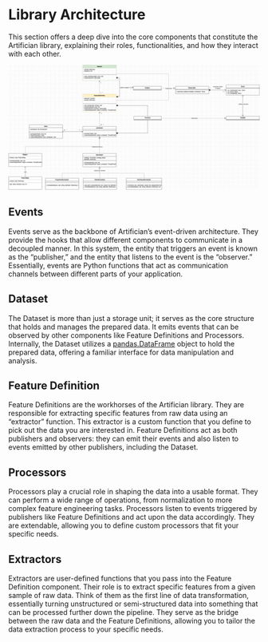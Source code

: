# Library Architecture

This section offers a deep dive into the core components that constitute the Artifician library, explaining their roles, functionalities, and how they interact with each other.

![image](_static/artifician_library.png)

## Events

Events serve as the backbone of Artifician’s event-driven architecture. They provide the hooks that allow different components to communicate in a decoupled manner. In this system, the entity that triggers an event is known as the “publisher,” and the entity that listens to the event is the “observer.” Essentially, events are Python functions that act as communication channels between different parts of your application.

## Dataset

The Dataset is more than just a storage unit; it serves as the core structure that holds and manages the prepared data. It emits events that can be observed by other components like Feature Definitions and Processors. Internally, the Dataset utilizes a [pandas.DataFrame](https://pandas.pydata.org/) object to hold the prepared data, offering a familiar interface for data manipulation and analysis.

## Feature Definition

Feature Definitions are the workhorses of the Artifician library. They are responsible for extracting specific features from raw data using an “extractor” function. This extractor is a custom function that you define to pick out the data you are interested in. Feature Definitions act as both publishers and observers: they can emit their events and also listen to events emitted by other publishers, including the Dataset.

## Processors

Processors play a crucial role in shaping the data into a usable format. They can perform a wide range of operations, from normalization to more complex feature engineering tasks. Processors listen to events triggered by publishers like Feature Definitions and act upon the data accordingly. They are extendable, allowing you to define custom processors that fit your specific needs.

## Extractors

Extractors are user-defined functions that you pass into the Feature Definition component. Their role is to extract specific features from a given sample of raw data. Think of them as the first line of data transformation, essentially turning unstructured or semi-structured data into something that can be processed further down the pipeline. They serve as the bridge between the raw data and the Feature Definitions, allowing you to tailor the data extraction process to your specific needs.